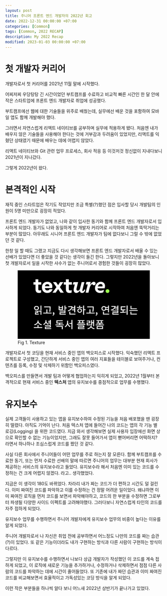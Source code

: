 ```yaml
---
layout: post
title: 주니어 프론트 엔드 개발자의 2022년 회고
date: 2022-12-31 00:00:00 +07:00
categories: [Common]
tags: [Common, 2022 RECAP]
description: My 2022 Recap
modified: 2023-01-03 00:00:00 +07:00
---
```


# 첫 개발자 커리어

개발자로서 첫 커리어를 2021년 11월 말에 시작했다.

어찌저찌 우당탕탕 긴 시간이었던 부트캠프를 수료하고 비교적 빠른 시간인 한 달 안에 작은 스타트업에 프론트 엔드 개발자로 취업에 성공했다.

부트캠프에선 웹에 대한 기술들을 위주로 배웠는데, 실무에선 배운 것을 포함하여 모바일 앱도 함께 개발해야 했다.

그러면서 자연스럽게 리액트 네이티브를 공부하며 실무에 적용하게 됐다. 처음엔 내가 배우지 않은 기술들을 사용해야 한다는 것에 거부감과 두려움이 있었지만, 리액트를 익혔던 상태였기 때문에 배우는 데에 어렵지 않았다.

리액트 네이티브와 Git 관련 업무 프로세스, 회사 적응 등 이것저것 정신없이 지내다보니 2021년이 지나갔다.

그렇게 2022년이 왔다.

# 본격적인 시작

재직 중인 스타트업은 작기도 작았지만 조금 특별(?)했던 점은 입사할 당시 개발팀의 인원이 5명 미만으로 굉장히 적었다.

프론트 엔드 개발자가 없었고, 나와 같이 입사한 동기와 함께 프론트 엔드 개발자로서 입사하게 되었다. 동기도 나와 동일하게 첫 개발자 커리어로 시작하여 처음엔 뚝딱거리는 부분이 많았다. 아무래도 시니어 프론트 엔드 개발자가 팀에 없다보니 그럴 수 밖에 없었던 것 같다.

한창 일 할 때도 그랬고 지금도 다시 생각해보면 프론트 엔드 개발자로서 배울 수 있는 선배가 있었다면 더 좋았을 것 같다는 생각이 들긴 한다. 그렇지만 2022년을 돌아보니 첫 개발자로서 일을 시작한 사수가 없는 주니어로서 경험한 것들이 굉장히 많았다.

<!--
<figure>
<img src="./../../images/2022recap1.png" alt="2022recap1">
<figcaption>Fig 1. Texture</figcaption>
</figure> -->

<figure>
<img src="./../../images/2022recap2.png" alt="2022recap2">
<figcaption>Fig 1. Texture</figcaption>
</figure>

개발자로서 첫 코딩을 현재 서비스 중인 앱의 백오피스로 시작했다. 익숙했던 리액트 프로젝트로 구성했고, 간단하게 서비스 중인 앱의 여러 지표들을 테이블로 보여주거나, 컨텐츠를 등록, 수정 및 삭제하기 위함인 백오피스였다.

백오피스를 만들면서 개발 팀과 어떻게 협업하는지 익히게 되었고, 2022년 1월부터 본격적으로 현재 서비스 중인 **텍스처** 앱의 유지보수를 중점적으로 업무를 수행했다.

# 유지보수

실제 고객들이 사용하고 있는 앱을 유지보수하여 수정된 기능을 처음 배포했을 땐 굉장히 떨렸다. 아직도 기억이 난다. 처음 텍스처 앱에 들어간 나의 코드는 앱의 각 기능 별 로깅(Logging) 을 위한 코드였다. 지금 와서 생각해보면 실제 사용자 입장에선 화면 상으로 확인할 수 없는 기능이었지만, 그래도 잘못 들어가서 앱이 뻗어버리면 어떡하지? 라면서 하나하나 조심스럽게 코드를 짰던 것 같다.

사실 다른 회사에서 주니어들이 어떤 업무를 주로 하는지 잘 모른다. 함께 부트캠프를 수료한 동기, 또는 먼저 수료한 선배의 말에 따르면 주니어의 업무는 대부분 현재 회사가 제공하는 서비스의 유지보수라고 들었다. 유지보수라 해서 처음엔 이미 있는 코드를 수정하는 건 크게 어렵지 않겠다. 라고.. 생각했었다.

지금은 이 생각이 180도 바뀌었다. 차라리 내가 짜는 코드가 더 편하고 시간도 덜 걸린다. 이미 짜여진 코드를 파악하고 이를 수정하는 건 정말 어려운 일이었다. 왜냐하면 이미 짜여진 로직을 먼저 코드를 보면서 파악해야하고, 코드의 한 부분을 수정하면 그로부터 파생될 다양한 사이드 이펙트를 고려해야했다. 그러다보니 자연스럽게 타인의 코드를 자주 접하게 되었다.

유지보수 업무를 수행하면서 주니어 개발자에게 유지보수 업무의 비중이 높다는 이유를 알게 되었다.

주니어 개발자로서 나 자신은 취업 전에 공부하면서 어느정도 나만의 코드를 짜는 습관(?)이 있었다. 또 같은 기능이더라도 내가 구현하는 방식과 다른 사람이 구현하는 방식이 다르다.

그렇지만 이 유지보수를 수행하면서 나보다 상급 개발자가 작성했던 이 코드를 계속 접하게 되었고, 이 로직에 새로운 기능을 추가하거나, 수정하거나 삭제하면서 점점 다른 사람의 코드를 파악하는 데에 시간이 줄어들었다. 또 기존에 내가 짜던 습관과 이미 짜여진 코드를 비교해보면서 효율적이고 가독성있는 코딩 방식을 알게 되었다.

이런 작은 부분들을 하나씩 알다 보니 어느새 2022년 상반기가 끝나가고 있었다.
